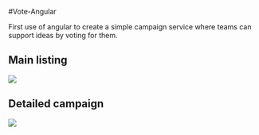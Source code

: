 #Vote-Angular

First use of angular to create a simple campaign service where teams can support ideas 
by voting for them.

## Main listing

![](https://raw.github.com/ovinn/vote-angluar/master/img/overview-campaign.png)

## Detailed campaign

![](https://raw.github.com/ovinn/vote-angluar/master/img/detail-campaign.png)

